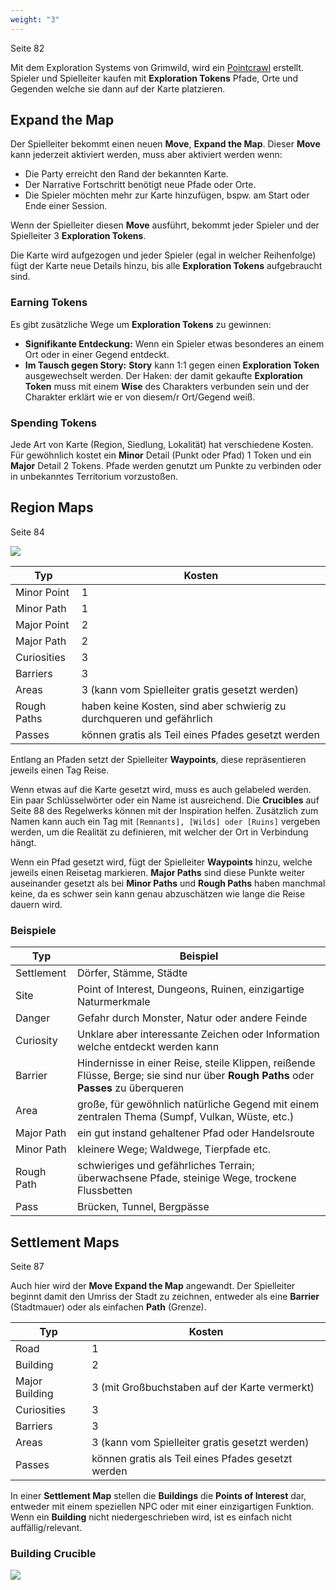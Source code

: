 ```yaml
---
weight: "3"
---
```


Seite 82

Mit dem Exploration Systems von Grimwild, wird ein [Pointcrawl](https://thealexandrian.net/wordpress/48666/roleplaying-games/pointcrawls) erstellt. Spieler und Spielleiter kaufen mit **Exploration Tokens** Pfade, Orte und Gegenden welche sie dann auf der Karte platzieren.
## Expand the Map
Der Spielleiter bekommt einen neuen **Move**, **Expand the Map**. Dieser **Move** kann jederzeit aktiviert werden, muss aber aktiviert werden wenn:

- Die Party erreicht den Rand der bekannten Karte.
- Der Narrative Fortschritt benötigt neue Pfade oder Orte.
- Die Spieler möchten mehr zur Karte hinzufügen, bspw. am Start oder Ende einer Session.

Wenn der Spielleiter diesen **Move** ausführt, bekommt jeder Spieler und der Spielleiter 3 **Exploration Tokens**.

Die Karte wird aufgezogen und jeder Spieler (egal in welcher Reihenfolge) fügt der Karte neue Details hinzu, bis alle **Exploration Tokens** aufgebraucht sind.

### Earning Tokens
Es gibt zusätzliche Wege um **Exploration Tokens** zu gewinnen:

- **Signifikante Entdeckung:** Wenn ein Spieler etwas besonderes an einem Ort oder in einer Gegend entdeckt.
- **Im Tausch gegen Story:** **Story** kann 1:1 gegen einen **Exploration Token** ausgewechselt werden. Der Haken: der damit gekaufte **Exploration Token** muss mit einem **Wise** des Charakters verbunden sein und der Charakter erklärt wie er von diesem/r Ort/Gegend weiß.

### Spending Tokens
Jede Art von Karte (Region, Siedlung, Lokalität) hat verschiedene Kosten. Für gewöhnlich kostet ein **Minor** Detail (Punkt oder Pfad) 1 Token und ein **Major** Detail 2 Tokens. Pfade werden genutzt um Punkte zu verbinden oder in unbekanntes Territorium vorzustoßen.

## Region Maps
Seite 84

![](/images/grimwild-map-symbols-region.png)

| Typ         | Kosten                                                                |
| ----------- | --------------------------------------------------------------------- |
| Minor Point | 1                                                                     |
| Minor Path  | 1                                                                     |
| Major Point | 2                                                                     |
| Major Path  | 2                                                                     |
| Curiosities | 3                                                                     |
| Barriers    | 3                                                                     |
| Areas       | 3 (kann vom Spielleiter gratis gesetzt werden)                        |
| Rough Paths | haben keine Kosten, sind aber schwierig zu durchqueren und gefährlich |
| Passes      | können gratis als Teil eines Pfades gesetzt werden                    |
Entlang an Pfaden setzt der Spielleiter **Waypoints**, diese repräsentieren jeweils einen Tag Reise.

Wenn etwas auf die Karte gesetzt wird, muss es auch gelabeled werden. Ein paar Schlüsselwörter oder ein Name ist ausreichend. Die **Crucibles** auf Seite 88 des Regelwerks können mit der Inspiration helfen. Zusätzlich zum Namen kann auch ein Tag mit ```[Remnants], [Wilds] oder [Ruins]``` vergeben werden, um die Realität zu definieren, mit welcher der Ort in Verbindung hängt.

Wenn ein Pfad gesetzt wird, fügt der Spielleiter **Waypoints** hinzu, welche jeweils einen Reisetag markieren. **Major Paths** sind diese Punkte weiter auseinander gesetzt als bei **Minor Paths** und **Rough Paths** haben manchmal keine, da es schwer sein kann genau abzuschätzen wie lange die Reise dauern wird.

### Beispiele

| Typ        | Beispiel                                                                                                                            |
| ---------- | ----------------------------------------------------------------------------------------------------------------------------------- |
| Settlement | Dörfer, Stämme, Städte                                                                                                              |
| Site       | Point of Interest, Dungeons, Ruinen, einzigartige Naturmerkmale                                                                     |
| Danger     | Gefahr durch Monster, Natur oder andere Feinde                                                                                      |
| Curiosity  | Unklare aber interessante Zeichen oder Information welche entdeckt werden kann                                                      |
| Barrier    | Hindernisse in einer Reise, steile Klippen, reißende Flüsse, Berge; sie sind nur über **Rough Paths** oder **Passes** zu überqueren |
| Area       | große, für gewöhnlich natürliche Gegend mit einem zentralen Thema (Sumpf, Vulkan, Wüste, etc.)                                      |
| Major Path | ein gut instand gehaltener Pfad oder Handelsroute                                                                                   |
| Minor Path | kleinere Wege; Waldwege, Tierpfade etc.                                                                                             |
| Rough Path | schwieriges und gefährliches Terrain; überwachsene Pfade, steinige Wege, trockene Flussbetten                                       |
| Pass       | Brücken, Tunnel, Bergpässe                                                                                                          |

## Settlement Maps
Seite 87

Auch hier wird der **Move Expand the Map** angewandt. Der Spielleiter beginnt damit den Umriss der Stadt zu zeichnen, entweder als eine **Barrier** (Stadtmauer) oder als einfachen **Path** (Grenze).

| Typ            | Kosten                                                                |
| -------------- | --------------------------------------------------------------------- |
| Road           | 1                                                                     |
| Building       | 2                                                                     |
| Major Building | 3 (mit Großbuchstaben auf der Karte vermerkt)                         |
| Curiosities    | 3                                                                     |
| Barriers       | 3                                                                     |
| Areas          | 3 (kann vom Spielleiter gratis gesetzt werden)                        |
| Passes         | können gratis als Teil eines Pfades gesetzt werden                    |

In einer **Settlement Map** stellen die **Buildings** die **Points of Interest** dar, entweder mit einem speziellen NPC oder mit einer einzigartigen Funktion. Wenn ein **Building** nicht niedergeschrieben wird, ist es einfach nicht auffällig/relevant.

### Building Crucible
![](/images/grimwild-building-crucible.png)
